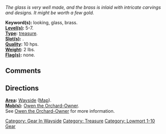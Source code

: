 *The glass is very well made, and the brass is inlaid with intricate
carvings and designs. It might be worth a few gold.*

**Keyword(s):** looking, glass, brass.  
**[Level(s)](Object_Level.md "wikilink"):** 5-7.  
**[Type](:Category:_Object_Types.md "wikilink"):**
[treasure](:Category:_Treasure.md "wikilink").  
**[Slot(s)](Object_Slots.md "wikilink"):** <held>.  
**[Quality](Object_Quality.md "wikilink"):** 10 hps.  
**[Weight](Object_Weight.md "wikilink"):** 2 lbs.  
**[Flag(s)](:Category:_Object_Flags.md "wikilink"):** none.  

## Comments

## Directions

**[Area](:Category:_Areas.md "wikilink"):**
[Wayside](:Category:_Wayside.md "wikilink")
([Map](Wayside_Map.md "wikilink")).  
**[Mob(s)](:Category:_Mobs.md "wikilink"):** [Owen the
Orchard-Owner](Owen_The_Orchard-Owner.md "wikilink").  
See [Owen the Orchard-Owner](Owen_The_Orchard-Owner.md "wikilink") for
more information.  

[Category: Gear In Wayside](Category:_Gear_In_Wayside "wikilink")
[Category: Treasure](Category:_Treasure "wikilink") [Category: Lowmort
1-10 Gear](Category:_Lowmort_1-10_Gear "wikilink")
